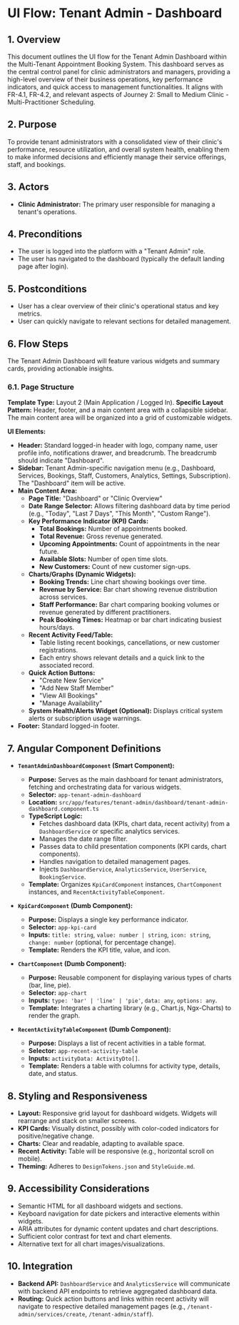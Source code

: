 # UI Flow: Tenant Admin - Dashboard

## 1. Overview

This document outlines the UI flow for the Tenant Admin Dashboard within the Multi-Tenant Appointment Booking System. This dashboard serves as the central control panel for clinic administrators and managers, providing a high-level overview of their business operations, key performance indicators, and quick access to management functionalities. It aligns with FR-4.1, FR-4.2, and relevant aspects of Journey 2: Small to Medium Clinic - Multi-Practitioner Scheduling.

## 2. Purpose

To provide tenant administrators with a consolidated view of their clinic's performance, resource utilization, and overall system health, enabling them to make informed decisions and efficiently manage their service offerings, staff, and bookings.

## 3. Actors

*   **Clinic Administrator:** The primary user responsible for managing a tenant's operations.

## 4. Preconditions

*   The user is logged into the platform with a "Tenant Admin" role.
*   The user has navigated to the dashboard (typically the default landing page after login).

## 5. Postconditions

*   User has a clear overview of their clinic's operational status and key metrics.
*   User can quickly navigate to relevant sections for detailed management.

## 6. Flow Steps

The Tenant Admin Dashboard will feature various widgets and summary cards, providing actionable insights.

### 6.1. Page Structure

**Template Type:** Layout 2 (Main Application / Logged In).
**Specific Layout Pattern:** Header, footer, and a main content area with a collapsible sidebar. The main content area will be organized into a grid of customizable widgets.

**UI Elements:**
*   **Header:** Standard logged-in header with logo, company name, user profile info, notifications drawer, and breadcrumb. The breadcrumb should indicate "Dashboard".
*   **Sidebar:** Tenant Admin-specific navigation menu (e.g., Dashboard, Services, Bookings, Staff, Customers, Analytics, Settings, Subscription). The "Dashboard" item will be active.
*   **Main Content Area:**
    *   **Page Title:** "Dashboard" or "Clinic Overview"
    *   **Date Range Selector:** Allows filtering dashboard data by time period (e.g., "Today", "Last 7 Days", "This Month", "Custom Range").
    *   **Key Performance Indicator (KPI) Cards:**
        *   **Total Bookings:** Number of appointments booked.
        *   **Total Revenue:** Gross revenue generated.
        *   **Upcoming Appointments:** Count of appointments in the near future.
        *   **Available Slots:** Number of open time slots.
        *   **New Customers:** Count of new customer sign-ups.
    *   **Charts/Graphs (Dynamic Widgets):**
        *   **Booking Trends:** Line chart showing bookings over time.
        *   **Revenue by Service:** Bar chart showing revenue distribution across services.
        *   **Staff Performance:** Bar chart comparing booking volumes or revenue generated by different practitioners.
        *   **Peak Booking Times:** Heatmap or bar chart indicating busiest hours/days.
    *   **Recent Activity Feed/Table:**
        *   Table listing recent bookings, cancellations, or new customer registrations.
        *   Each entry shows relevant details and a quick link to the associated record.
    *   **Quick Action Buttons:**
        *   "Create New Service"
        *   "Add New Staff Member"
        *   "View All Bookings"
        *   "Manage Availability"
    *   **System Health/Alerts Widget (Optional):** Displays critical system alerts or subscription usage warnings.
*   **Footer:** Standard logged-in footer.

## 7. Angular Component Definitions

*   **`TenantAdminDashboardComponent` (Smart Component):**
    *   **Purpose:** Serves as the main dashboard for tenant administrators, fetching and orchestrating data for various widgets.
    *   **Selector:** `app-tenant-admin-dashboard`
    *   **Location:** `src/app/features/tenant-admin/dashboard/tenant-admin-dashboard.component.ts`
    *   **TypeScript Logic:**
        *   Fetches dashboard data (KPIs, chart data, recent activity) from a `DashboardService` or specific analytics services.
        *   Manages the date range filter.
        *   Passes data to child presentation components (KPI cards, chart components).
        *   Handles navigation to detailed management pages.
        *   Injects `DashboardService`, `AnalyticsService`, `UserService`, `BookingService`.
    *   **Template:** Organizes `KpiCardComponent` instances, `ChartComponent` instances, and `RecentActivityTableComponent`.

*   **`KpiCardComponent` (Dumb Component):**
    *   **Purpose:** Displays a single key performance indicator.
    *   **Selector:** `app-kpi-card`
    *   **Inputs:** `title: string`, `value: number | string`, `icon: string`, `change: number` (optional, for percentage change).
    *   **Template:** Renders the KPI title, value, and icon.

*   **`ChartComponent` (Dumb Component):**
    *   **Purpose:** Reusable component for displaying various types of charts (bar, line, pie).
    *   **Selector:** `app-chart`
    *   **Inputs:** `type: 'bar' | 'line' | 'pie'`, `data: any`, `options: any`.
    *   **Template:** Integrates a charting library (e.g., Chart.js, Ngx-Charts) to render the graph.

*   **`RecentActivityTableComponent` (Dumb Component):**
    *   **Purpose:** Displays a list of recent activities in a table format.
    *   **Selector:** `app-recent-activity-table`
    *   **Inputs:** `activityData: ActivityDto[]`.
    *   **Template:** Renders a table with columns for activity type, details, date, and status.

## 8. Styling and Responsiveness

*   **Layout:** Responsive grid layout for dashboard widgets. Widgets will rearrange and stack on smaller screens.
*   **KPI Cards:** Visually distinct, possibly with color-coded indicators for positive/negative change.
*   **Charts:** Clear and readable, adapting to available space.
*   **Recent Activity:** Table will be responsive (e.g., horizontal scroll on mobile).
*   **Theming:** Adheres to `DesignTokens.json` and `StyleGuide.md`.

## 9. Accessibility Considerations

*   Semantic HTML for all dashboard widgets and sections.
*   Keyboard navigation for date pickers and interactive elements within widgets.
*   ARIA attributes for dynamic content updates and chart descriptions.
*   Sufficient color contrast for text and chart elements.
*   Alternative text for all chart images/visualizations.

## 10. Integration

*   **Backend API:** `DashboardService` and `AnalyticsService` will communicate with backend API endpoints to retrieve aggregated dashboard data.
*   **Routing:** Quick action buttons and links within recent activity will navigate to respective detailed management pages (e.g., `/tenant-admin/services/create`, `/tenant-admin/staff`).